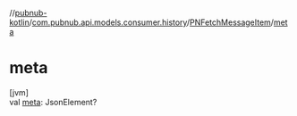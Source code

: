 //[pubnub-kotlin](../../../index.md)/[com.pubnub.api.models.consumer.history](../index.md)/[PNFetchMessageItem](index.md)/[meta](meta.md)

# meta

[jvm]\
val [meta](meta.md): JsonElement?
